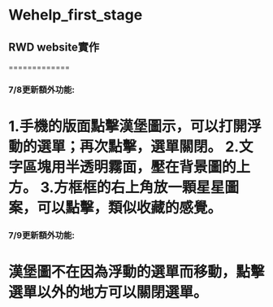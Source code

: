 # Wehelp_first_stage
## RWD website實作
=============
### 7/8更新額外功能:
1.手機的版面點擊漢堡圖示，可以打開浮動的選單；再次點擊，選單關閉。
2.文字區塊用半透明霧面，壓在背景圖的上方。
3.方框框的右上角放一顆星星圖案，可以點擊，類似收藏的感覺。
=============
### 7/9更新額外功能:
漢堡圖不在因為浮動的選單而移動，點擊選單以外的地方可以關閉選單。
=============
